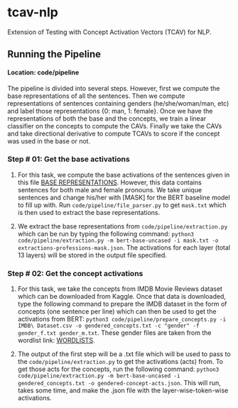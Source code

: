# tcav-nlp
Extension of Testing with Concept Activation Vectors (TCAV) for NLP.

## Running the Pipeline
#### Location: code/pipeline

The pipeline is divided into several steps. However, first we compute the base representations of all the sentences. 
Then we compute representations of sentences containing genders (he/she/woman/man, etc) and label those representations {0: man, 1: female}.
Once we have the representations of both the base and the concepts, we train a linear classifier on the concepts to compute the CAVs.
Finally we take the CAVs and take directional derivative to compute TCAVs to score if the concept was used in the base or not.

### Step # 01: Get the base activations

1. For this task, we compute the base activations of the sentences given in this file <a href="https://github.com/DCSaunders/gender-debias/blob/master/data/handcrafted/handcrafted.ende">BASE REPRESENTATIONS</a>. However, this data contains sentences for both male and female pronouns. We take unique sentences and change his/her with [MASK] for the BERT baseline model to fill up with. Run ```code/pipeline/file_parser.py``` to get ```mask.txt``` which is then used to extract the base representations.

2. We extract the base representations from ```code/pipeline/extraction.py``` which can be run by typing the following command: ```python3 code/pipeline/extraction.py -m bert-base-uncased -i mask.txt -o extractions-professions-mask.json```. The activations for each layer (total 13 layers) will be stored in the output file specified.

### Step # 02: Get the concept activations

1. For this task, we take the concepts from IMDB Movie Reviews dataset which can be downloaded from Kaggle. Once that data is downloaded, type the following command to prepare the IMDB dataset in the form of concepts (one sentence per line) which can then be used to get the activations from BERT: ```python3 code/pipeline/prepare_concepts.py -i IMDB\ Dataset.csv -o gendered_concepts.txt -c "gender" -f gender_f.txt gender_m.txt```. These gender files are taken from the wordlist link: <a href="http://modelai.gettysburg.edu/2020/weat/student_materials/wordlists/">WORDLISTS</a>. 

2. The output of the first step will be a .txt file which will be used to pass to the ```code/pipeline/extraction.py``` to get the activations (acts) from. To get those acts for the concepts, run the following command: ```python3 code/pipeline/extraction.py -m bert-base-uncased -i gendered_concepts.txt -o gendered-concept-acts.json```. This will run, takes some time, and make the .json file with the layer-wise-token-wise activations.
